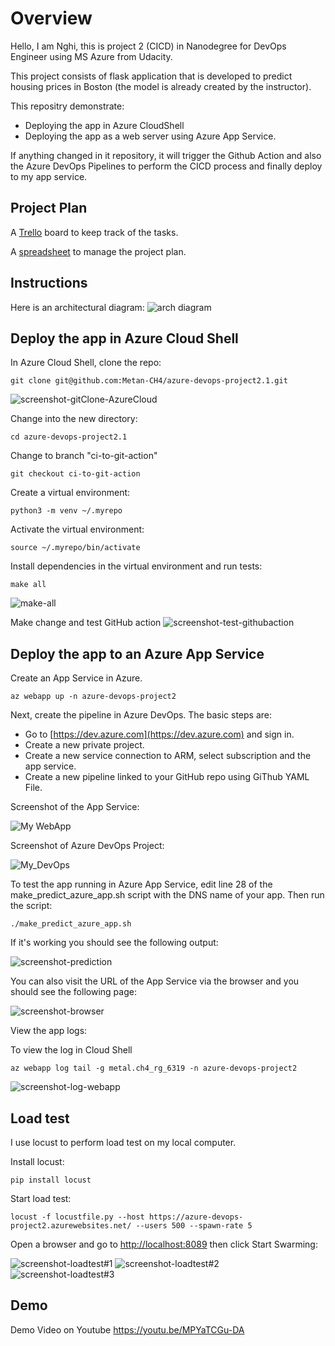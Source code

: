 # Overview

Hello, I am Nghi, this is project 2 (CICD) in Nanodegree for DevOps Engineer using MS Azure from Udacity.

This project consists of flask application that is developed to predict housing prices in Boston (the model is already created by the instructor). 

This repositry demonstrate:
- Deploying the app in Azure CloudShell
- Deploying the app as a web server using Azure App Service.

If anything changed in it repository,  it will trigger the Github Action and also the Azure DevOps Pipelines to perform the CICD process and finally deploy to my app service.

## Project Plan

A [Trello](https://trello.com/b/3YsyayTe/build-cicd-pipeline-for-azure-devops) board to keep track of the tasks.

A [spreadsheet](project-schedule-h.xlsx) to manage the project plan.

## Instructions

Here is an architectural diagram:
![arch diagram](https://github.com/Metan-CH4/azure-devops-project2.1/blob/main/evidences/diagram.png?raw=true)

## Deploy the app in Azure Cloud Shell

In Azure Cloud Shell, clone the repo:
```
git clone git@github.com:Metan-CH4/azure-devops-project2.1.git
```
![screenshot-gitClone-AzureCloud](https://github.com/Metan-CH4/azure-devops-project2.1/blob/main/evidences/00%20-%20Clone.jpg?raw=true)


Change into the new directory:
```
cd azure-devops-project2.1
```

Change to branch "ci-to-git-action"

```
git checkout ci-to-git-action
```

Create a virtual environment:
```
python3 -m venv ~/.myrepo
```

Activate the virtual environment:
```
source ~/.myrepo/bin/activate
```

Install dependencies in the virtual environment and run tests:
```
make all
```
![make-all](https://github.com/Metan-CH4/azure-devops-project2.1/blob/main/evidences/02%20-%20Run%20make%20all%20from%20Local.png?raw=true)

Make change and test GitHub action
![screenshot-test-githubaction](https://github.com/Metan-CH4/azure-devops-project2.1/blob/main/evidences/03%20-%20Test%20GitHub%20Action.png?raw=true)

## Deploy the app to an Azure App Service

Create an App Service in Azure. 

```
az webapp up -n azure-devops-project2
```

Next, create the pipeline in Azure DevOps. The basic steps are:

- Go to [https://dev.azure.com](https://dev.azure.com) and sign in.
- Create a new private project.
- Create a new service connection to ARM, select subscription and the app service.
- Create a new pipeline linked to your GitHub repo using GiThub YAML File.

Screenshot of the App Service:

![My WebApp](https://github.com/Metan-CH4/azure-devops-project2.1/blob/main/evidences/04%20-%20Azure%20Web%20App.png?raw=true)

Screenshot of Azure DevOps Project:

![My_DevOps](https://github.com/Metan-CH4/azure-devops-project2.1/blob/main/evidences/05%20-%20My%20DevOps%20.png?raw=true)

To test the app running in Azure App Service, edit line 28 of the make_predict_azure_app.sh script with the DNS name of your app. Then run the script:
```
./make_predict_azure_app.sh 
```

If it's working you should see the following output:

![screenshot-prediction](https://github.com/Metan-CH4/azure-devops-project2.1/blob/main/evidences/06%20-%20make%20prediction.jpg?raw=true)

You can also visit the URL of the App Service via the browser and you should see the following page:

![screenshot-browser](https://github.com/Metan-CH4/azure-devops-project2.1/blob/main/evidences/07%20-%20Test.png?raw=true)

View the app logs:

To view the log in Cloud Shell
```
az webapp log tail -g metal.ch4_rg_6319 -n azure-devops-project2
```
![screenshot-log-webapp](https://github.com/Metan-CH4/azure-devops-project2.1/blob/main/evidences/08%20-%20Log.png?raw=true)


> 

## Load test

I use locust to perform load test on my local computer. 

Install locust:
```
pip install locust
```

Start load test:
```
locust -f locustfile.py --host https://azure-devops-project2.azurewebsites.net/ --users 500 --spawn-rate 5 
```
Open a browser and go to [http://localhost:8089](http://localhost:8089) then click Start Swarming:

![screenshot-loadtest#1](https://github.com/Metan-CH4/azure-devops-project2.1/blob/main/evidences/09%20-%20Load%20test%20%231.png?raw=true)
![screenshot-loadtest#2](https://github.com/Metan-CH4/azure-devops-project2.1/blob/main/evidences/10%20-%20Load%20test%20%232.png?raw=true)
![screenshot-loadtest#3](https://github.com/Metan-CH4/azure-devops-project2.1/blob/main/evidences/11%20-%20Load%20test%20%233.png?raw=true)

## Demo 
Demo Video on Youtube 
https://youtu.be/MPYaTCGu-DA
